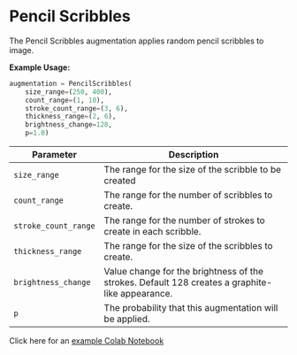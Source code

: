 # Pencil Scribbles

The Pencil Scribbles augmentation applies random pencil scribbles to image.

**Example Usage:**

```python
augmentation = PencilScribbles(
    size_range=(250, 400),
    count_range=(1, 10),
    stroke_count_range=(3, 6),
    thickness_range=(2, 6),
    brightness_change=128,
    p=1.0)
```

| Parameter            | Description                                                                                     |
|----------------------|-------------------------------------------------------------------------------------------------|
| `size_range`         | The range for the size of the scribble to be created                                            |
| `count_range`        | The range for the number of scribbles to create.                                                |
| `stroke_count_range` | The range for the number of strokes to create in each scribble.                                 |
| `thickness_range`    | The range for the size of the scribbles to create.                                              |
| `brightness_change`  | Value change for the brightness of the strokes. Default 128 creates a graphite-like appearance. |
| `p`                  | The probability that this augmentation will be applied.                                         |

Click here for an [example Colab Notebook](https://colab.research.google.com/drive/1jyBODoE2UxLAUVgkFEQ2s1gOScjCzpdk?usp=sharing)
